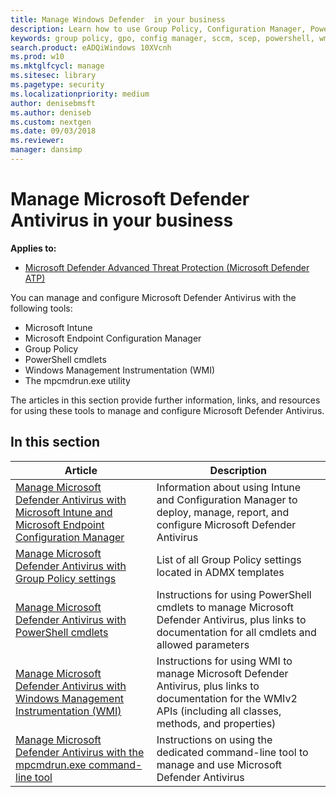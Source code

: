 ```yaml
---
title: Manage Windows Defender  in your business
description: Learn how to use Group Policy, Configuration Manager, PowerShell, WMI, Intune, and the command line to manage Microsoft Defender AV
keywords: group policy, gpo, config manager, sccm, scep, powershell, wmi, intune, defender, antivirus, antimalware, security, protection
search.product: eADQiWindows 10XVcnh
ms.prod: w10
ms.mktglfcycl: manage
ms.sitesec: library
ms.pagetype: security
ms.localizationpriority: medium
author: denisebmsft
ms.author: deniseb
ms.custom: nextgen
ms.date: 09/03/2018
ms.reviewer: 
manager: dansimp
---
```


# Manage Microsoft Defender Antivirus in your business

**Applies to:**

- [Microsoft Defender Advanced Threat Protection (Microsoft Defender ATP)](https://go.microsoft.com/fwlink/p/?linkid=2069559)

You can manage and configure Microsoft Defender Antivirus with the following tools:

- Microsoft Intune
- Microsoft Endpoint Configuration Manager
- Group Policy
- PowerShell cmdlets
- Windows Management Instrumentation (WMI)
- The mpcmdrun.exe utility

The articles in this section provide further information, links, and resources for using these tools to manage and configure Microsoft Defender Antivirus.

## In this section

Article | Description
---|---
[Manage Microsoft Defender Antivirus with Microsoft Intune and Microsoft Endpoint Configuration Manager](use-intune-config-manager-microsoft-defender-antivirus.md)|Information about using Intune and Configuration Manager to deploy, manage, report, and configure Microsoft Defender Antivirus
[Manage Microsoft Defender Antivirus with Group Policy settings](use-group-policy-microsoft-defender-antivirus.md)|List of all Group Policy settings located in ADMX templates
[Manage Microsoft Defender Antivirus with PowerShell cmdlets](use-powershell-cmdlets-microsoft-defender-antivirus.md)|Instructions for using PowerShell cmdlets to manage Microsoft Defender Antivirus, plus links to documentation for all cmdlets and allowed parameters
[Manage Microsoft Defender Antivirus with Windows Management Instrumentation (WMI)](use-wmi-microsoft-defender-antivirus.md)| Instructions for using WMI to manage Microsoft Defender Antivirus, plus links to documentation for the WMIv2 APIs (including all classes, methods, and properties)
[Manage Microsoft Defender Antivirus with the mpcmdrun.exe command-line tool](command-line-arguments-microsoft-defender-antivirus.md)|Instructions on using the dedicated command-line tool to manage and use Microsoft Defender Antivirus

